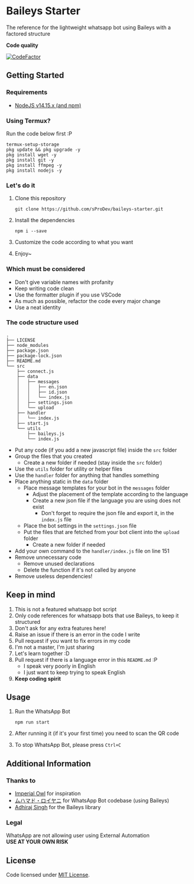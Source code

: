 # Baileys Starter

The reference for the lightweight whatsapp bot using Baileys with a factored structure

**Code quality**

[![CodeFactor](https://www.codefactor.io/repository/github/sprodev/baileys-starter/badge)](https://www.codefactor.io/repository/github/sprodev/baileys-starter)

## Getting Started

### Requirements

- [NodeJS v14.15.x (and npm)](https://nodejs.org/en/)

### Using Termux?

Run the code below first :P
```
termux-setup-storage
pkg update && pkg upgrade -y
pkg install wget -y
pkg install git -y
pkg install ffmpeg -y
pkg install nodejs -y
```

### Let's do it

1. Clone this repository
   ```
   git clone https://github.com/sProDev/baileys-starter.git
   ```
   
2. Install the dependencies
   ```
   npm i --save
   ```

3. Customize the code according to what you want
4. Enjoy~

### Which must be considered

- Don't give variable names with profanity
- Keep writing code clean
- Use the formatter plugin if you use VSCode
- As much as possible, refactor the code every major change
- Use a neat identity

### The code structure used

```
.
├── LICENSE
├── node_modules
├── package.json
├── package-lock.json
├── README.md
└── src
    ├── connect.js
    ├── data
    │   ├── messages
    │   │   ├── en.json
    │   │   ├── id.json
    │   │   └── index.js
    │   ├── settings.json
    │   └── upload
    ├── handler
    │   └── index.js
    ├── start.js
    └── utils
        ├── baileys.js
        └── index.js
```

- Put any code (if you add a new javascript file) inside the `src` folder
- Group the files that you created
  - Create a new folder if needed (stay inside the `src` folder)
- Use the `utils` folder for utility or helper files
- Use the `handler` folder for anything that handles something
- Place anything static in the `data` folder
  - Place message templates for your bot in the `messages` folder
    - Adjust the placement of the template according to the language
    - Create a new json file if the language you are using does not exist
      - Don't forget to require the json file and export it, in the `index.js` file
  - Place the bot settings in the `settings.json` file
  - Put the files that are fetched from your bot client into the `upload` folder
    - Create a new folder if needed
- Add your own command to the `handler/index.js` file on line 151
- Remove unnecessary code
  - Remove unused declarations
  - Delete the function if it's not called by anyone
- Remove useless dependencies!

## Keep in mind

1. This is not a featured whatsapp bot script
2. Only code references for whatsapp bots that use Baileys, to keep it structured
3. Don't ask for any extra features here!
4. Raise an issue if there is an error in the code I write
5. Pull request if you want to fix errors in my code
6. I'm not a master, I'm just sharing
7. Let's learn together :D
8. Pull request if there is a language error in this `README.md` :P
   - I speak very poorly in English
   - I just want to keep trying to speak English
9. **Keep coding spirit**

## Usage

1. Run the WhatsApp Bot
   ```
   npm run start
   ```

2. After running it (if it's your first time) you need to scan the QR code
3. To stop WhatsApp Bot, please press `Ctrl+C`

## Additional Information

### Thanks to

- [Imperial Owl](https://github.com/YogaSakti/imageToSticker) for inspiration
- [ムハマド・ロイヤニ](https://github.com/MhankBarBar/termux-wabot) for WhatsApp Bot codebase (using Baileys)
- [Adhiraj Singh](https://github.com/adiwajshing/Baileys) for the Baileys library

### Legal

WhatsApp are not allowing user using External Automation<br>
**USE AT YOUR OWN RISK**

## License

Code licensed under [MIT License](https://github.com/sProDev/baileys-starter/blob/main/LICENSE).
